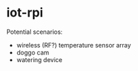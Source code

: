 # iot-rpi

Potential scenarios:

- wireless (RF?) temperature sensor array
- doggo cam
- watering device

